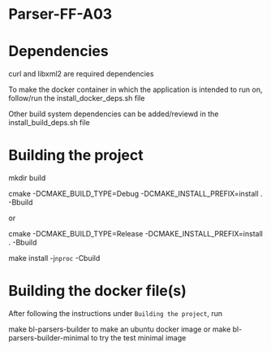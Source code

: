# Parser-FF-A03

# Dependencies
curl and libxml2 are required dependencies

To make the docker container in which the application is intended to run on, follow/run the install_docker_deps.sh file

Other build system dependencies can be added/reviewd in the install_build_deps.sh file

# Building the project
mkdir build

cmake -DCMAKE_BUILD_TYPE=Debug -DCMAKE_INSTALL_PREFIX=install . -Bbuild

or

cmake -DCMAKE_BUILD_TYPE=Release -DCMAKE_INSTALL_PREFIX=install . -Bbuild

make install -j`nproc` -Cbuild

# Building the docker file(s)

After following the instructions under `Building the project`, run

make bl-parsers-builder to make an ubuntu docker image or make bl-parsers-builder-minimal to try the test minimal image